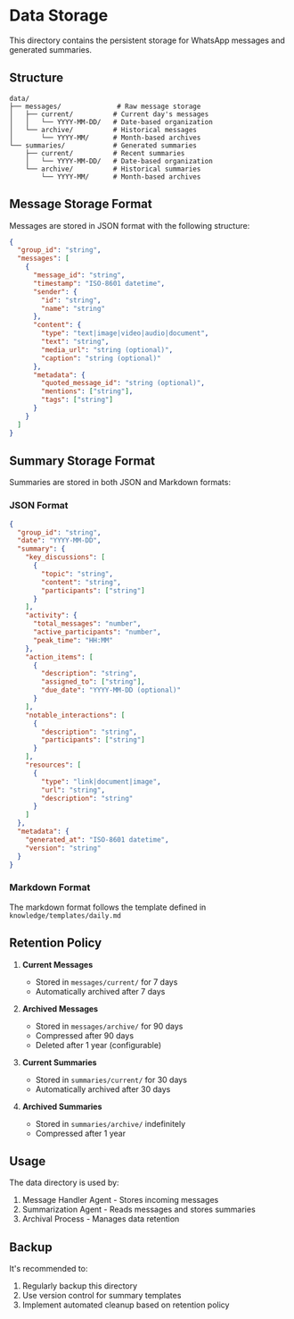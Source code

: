 # Data Storage

This directory contains the persistent storage for WhatsApp messages and generated summaries.

## Structure

```
data/
├── messages/              # Raw message storage
│   ├── current/          # Current day's messages
│   │   └── YYYY-MM-DD/   # Date-based organization
│   └── archive/          # Historical messages
│       └── YYYY-MM/      # Month-based archives
└── summaries/            # Generated summaries
    ├── current/          # Recent summaries
    │   └── YYYY-MM-DD/   # Date-based organization
    └── archive/          # Historical summaries
        └── YYYY-MM/      # Month-based archives
```

## Message Storage Format

Messages are stored in JSON format with the following structure:

```json
{
  "group_id": "string",
  "messages": [
    {
      "message_id": "string",
      "timestamp": "ISO-8601 datetime",
      "sender": {
        "id": "string",
        "name": "string"
      },
      "content": {
        "type": "text|image|video|audio|document",
        "text": "string",
        "media_url": "string (optional)",
        "caption": "string (optional)"
      },
      "metadata": {
        "quoted_message_id": "string (optional)",
        "mentions": ["string"],
        "tags": ["string"]
      }
    }
  ]
}
```

## Summary Storage Format

Summaries are stored in both JSON and Markdown formats:

### JSON Format
```json
{
  "group_id": "string",
  "date": "YYYY-MM-DD",
  "summary": {
    "key_discussions": [
      {
        "topic": "string",
        "content": "string",
        "participants": ["string"]
      }
    ],
    "activity": {
      "total_messages": "number",
      "active_participants": "number",
      "peak_time": "HH:MM"
    },
    "action_items": [
      {
        "description": "string",
        "assigned_to": ["string"],
        "due_date": "YYYY-MM-DD (optional)"
      }
    ],
    "notable_interactions": [
      {
        "description": "string",
        "participants": ["string"]
      }
    ],
    "resources": [
      {
        "type": "link|document|image",
        "url": "string",
        "description": "string"
      }
    ]
  },
  "metadata": {
    "generated_at": "ISO-8601 datetime",
    "version": "string"
  }
}
```

### Markdown Format
The markdown format follows the template defined in `knowledge/templates/daily.md`

## Retention Policy

1. **Current Messages**
   - Stored in `messages/current/` for 7 days
   - Automatically archived after 7 days

2. **Archived Messages**
   - Stored in `messages/archive/` for 90 days
   - Compressed after 90 days
   - Deleted after 1 year (configurable)

3. **Current Summaries**
   - Stored in `summaries/current/` for 30 days
   - Automatically archived after 30 days

4. **Archived Summaries**
   - Stored in `summaries/archive/` indefinitely
   - Compressed after 1 year

## Usage

The data directory is used by:
1. Message Handler Agent - Stores incoming messages
2. Summarization Agent - Reads messages and stores summaries
3. Archival Process - Manages data retention

## Backup

It's recommended to:
1. Regularly backup this directory
2. Use version control for summary templates
3. Implement automated cleanup based on retention policy 